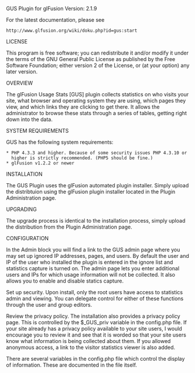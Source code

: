 GUS Plugin for glFusion
Version: 2.1.9

For the latest documentation, please see

	http://www.glfusion.org/wiki/doku.php?id=gus:start

LICENSE

This program is free software; you can redistribute it and/or modify it under
the terms of the GNU General Public License as published by the Free Software
Foundation; either version 2 of the License, or (at your option) any later
version.

OVERVIEW

The glFusion Usage Stats [GUS] plugin collects statistics on who visits your
site, what browser and operating system they are using, which pages they view,
and which links they are clicking to get there. It allows the administrator
to browse these stats through a series of tables, getting right down into the
data.

SYSTEM REQUIREMENTS

GUS has the following system requirements:

    * PHP 4.3.3 and higher. Because of some security issues PHP 4.3.10 or
      higher is strictly recommended. (PHP5 should be fine.)
    * glFusion v1.2.2 or newer

INSTALLATION

The GUS Plugin uses the glFusion automated plugin installer.
Simply upload the distribtuion using the glFusion plugin installer located in
the Plugin Administration page.

UPGRADING

The upgrade process is identical to the installation process, simply upload
the distribution from the Plugin Administration page.

CONFIGURATION

In the Admin block you will find a link to the GUS admin page where you may
set up ignored IP addresses, pages, and users. By default the user and IP of
the user who installed the plugin is entered in the ignore list and statistics
capture is turned on. The admin page lets you enter additional users and IPs
for which usage information will not be collected. It also allows you to enable
and disable statics capture.

Set up security. Upon install, only the root users have access to statistics
admin and viewing. You can delegate control for either of these functions
through the user and group editors.

Review the privacy policy. The installation also provides a privacy policy
page. This is controlled by the $_GUS_priv variable in the config.php file.
If your site already has a privacy policy available to your site users, I
would encourage you to review it and see that it is worded so that your site
users know what information is being collected about them. If you allowed
anonymous access, a link to the visitor statistics viewer is also added.

There are several variables in the config.php file which control the display
of information. These are documented in the file itself.
